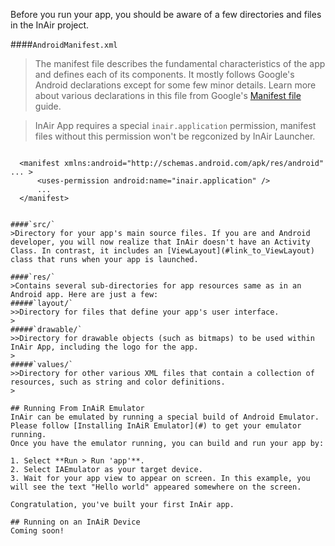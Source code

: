 Before you run your app, you should be aware of a few directories and files in the InAir project.

####`AndroidManifest.xml`
>The manifest file describes the fundamental characteristics of the app and defines each of its components. It mostly follows Google's Android declarations except for some few minor details. Learn more about various declarations in this file from Google's [Manifest file](http://developer.android.com/guide/topics/manifest/manifest-intro.html) guide.

>InAir App requires a special `inair.application` permission, manifest files without this permission won't be regconized by InAir Launcher.

>```xml
      <manifest xmlns:android="http://schemas.android.com/apk/res/android" ... >
          <uses-permission android:name="inair.application" />
          ...
      </manifest>
```

####`src/`
>Directory for your app's main source files. If you are and Android developer, you will now realize that InAir doesn't have an Activity Class. In contrast, it includes an [ViewLayout](#link_to_ViewLayout) class that runs when your app is launched.

####`res/`
>Contains several sub-directories for app resources same as in an Android app. Here are just a few:
#####`layout/`
>>Directory for files that define your app's user interface.
>
#####`drawable/`
>>Directory for drawable objects (such as bitmaps) to be used within InAir App, including the logo for the app.
>
#####`values/`
>>Directory for other various XML files that contain a collection of resources, such as string and color definitions.
>

## Running From InAiR Emulator
InAir can be emulated by running a special build of Android Emulator. Please follow [Installing InAiR Emulator](#) to get your emulator running.
Once you have the emulator running, you can build and run your app by:

1. Select **Run > Run 'app'**.
2. Select IAEmulator as your target device.
3. Wait for your app view to appear on screen. In this example, you will see the text "Hello world" appeared somewhere on the screen.

Congratulation, you've built your first InAir app.

## Running on an InAiR Device
Coming soon!